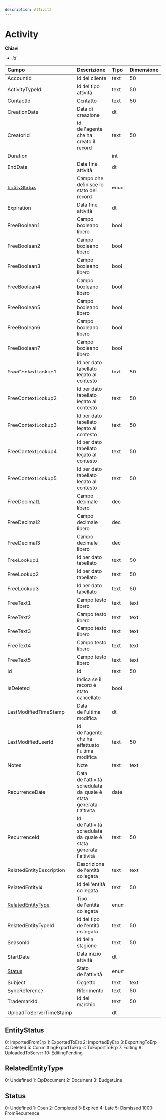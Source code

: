 ```yaml
---
description: Attività
---
```


# Activity

**Chiavi**

* _Id_

| Campo | Descrizione | Tipo | Dimensione |
| :--- | :--- | :--- | :--- |
| AccountId | Id del cliente | text | 50 |
| ActivityTypeId | Id del tipo attività | text | 50 |
| ContactId | Contatto | text | 50 |
| CreationDate | Data di creazione | dt |  |
| CreatorId | Id dell'agente che ha creato il record | text | 50 |
| Duration |  | int |  |
| EndDate | Data fine attività | dt |  |
| [EntityStatus](activity.md#entitystatus) | Campo che definisce lo stato del record | enum |  |
| Expiration | Data fine attività | dt |  |
| FreeBoolean1 | Campo booleano libero | bool |  |
| FreeBoolean2 | Campo booleano libero | bool |  |
| FreeBoolean3 | Campo booleano libero | bool |  |
| FreeBoolean4 | Campo booleano libero | bool |  |
| FreeBoolean5 | Campo booleano libero | bool |  |
| FreeBoolean6 | Campo booleano libero | bool |  |
| FreeBoolean7 | Campo booleano libero | bool |  |
| FreeContextLookup1 | Id per dato tabellato legato al contesto | text | 50 |
| FreeContextLookup2 | Id per dato tabellato legato al contesto | text | 50 |
| FreeContextLookup3 | Id per dato tabellato legato al contesto | text | 50 |
| FreeContextLookup4 | Id per dato tabellato legato al contesto | text | 50 |
| FreeContextLookup5 | Id per dato tabellato legato al contesto | text | 50 |
| FreeDecimal1 | Campo decimale libero | dec |  |
| FreeDecimal2 | Campo decimale libero | dec |  |
| FreeDecimal3 | Campo decimale libero | dec |  |
| FreeLookup1 | Id per dato tabellato | text | 50 |
| FreeLookup2 | Id per dato tabellato | text | 50 |
| FreeLookup3 | Id per dato tabellato | text | 50 |
| FreeText1 | Campo testo libero | text | text |
| FreeText2 | Campo testo libero | text | text |
| FreeText3 | Campo testo libero | text | text |
| FreeText4 | Campo testo libero | text | text |
| FreeText5 | Campo testo libero | text | text |
| Id | Id | text | 50 |
| IsDeleted | Indica se il record è stato cancellato | bool |  |
| LastModifiedTimeStamp | Data dell'ultima modifica | dt |  |
| LastModifiedUserId | Id dell'agente che ha effettuato l'ultima modifica | text | 50 |
| Notes | Note | text | text |
| RecurrenceDate | Data dell'attività schedulata dal quale è stata generata l'attività | date |  |
| RecurrenceId | Id dell'attività schedulata dal quale è stata generata l'attività | text | 50 |
| RelatedEntityDescription | Descrizione dell'entità collegata | text | text |
| RelatedEntityId | Id dell'entità collegata | text | 50 |
| [RelatedEntityType](activity.md#relatedentitytype) | Tipo dell'entità collegata | enum |  |
| RelatedEntityTypeId | Id del tipo dell'entità collegata | text | 50 |
| SeasonId | Id della stagione | text | 50 |
| StartDate | Data inizio attività | dt |  |
| [Status](activity.md#status) | Stato dell'attività | enum |  |
| Subject | Oggetto | text | text |
| SyncReference | Riferimento | text | 50 |
| TrademarkId | Id del marchio | text | 50 |
| UploadToServerTimeStamp |  | dt |  |
## EntityStatus

0: ImportedFromErp
1: ExportedToErp
2: ImportedByErp
3: ExportingToErp
4: Deleted
5: CommittingExportToErp
6: ToExportToErp
7: Editing
8: UploadedToServer
10: EditingPending
## RelatedEntityType

0: Undefined
1: ErpDocument
2: Document
3: BudgetLine
## Status

0: Undefined
1: Open
2: Completed
3: Expired
4: Late
5: Dismissed
1000: FromRecurrence

